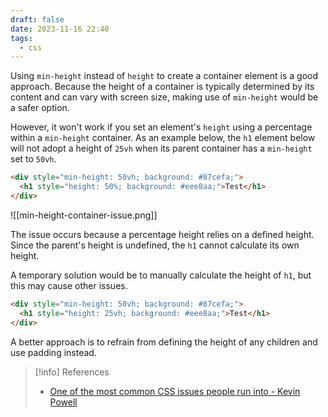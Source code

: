 ```yaml
---
draft: false
date: 2023-11-16 22:40
tags:
  - css
---
```

  
Using `min-height` instead of `height` to create a container element is a good approach. Because the height of a container is typically determined by its content and can vary with screen size, making use of `min-height` would be a safer option.

However, it won't work if you set an element's `height` using a percentage within a `min-height` container. As an example below, the `h1` element below will not adopt a height of `25vh` when its parent container has a `min-height` set to `50vh`.

```html
<div style="min-height: 50vh; background: #87cefa;">
  <h1 style="height: 50%; background: #eee8aa;">Test</h1>
</div>
```
![[min-height-container-issue.png]]

The issue occurs because a percentage height relies on a defined height. Since the parent's height is undefined, the `h1` cannot calculate its own height.

A temporary solution would be to manually calculate the height of `h1`, but this may cause other issues.
```html
<div style="min-height: 50vh; background: #87cefa;">
  <h1 style="height: 25vh; background: #eee8aa;">Test</h1>
</div>
```

A better approach is to refrain from defining the height of any children and use padding instead.


> [!info] References
> - [One of the most common CSS issues people run into - Kevin Powell](https://www.youtube.com/watch?v=6aHKdahOfCc)
